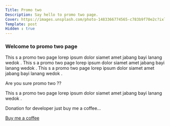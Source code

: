 ```yaml
---
Title: Promo two
Description: Say hello to promo two page.
Cover: https://images.unsplash.com/photo-1483366774565-c783b9f70e2c?ixlib=rb-1.2.1&ixid=MnwxMjA3fDB8MHxzZWFyY2h8NDd8fHdoaXRlJTIwYXJjaGl0ZWN0dXJlfGVufDB8fDB8fA%3D%3D&auto=format&fit=crop&w=500&q=60
Template: post
Hidden : true
---
```


### Welcome to promo two page

This s a promo two page lorep ipsum dolor siamet amet jabang bayi lanang wedok . This s a promo two page lorep ipsum dolor siamet amet jabang bayi lanang wedok . This s a promo two page lorep ipsum dolor siamet amet jabang bayi lanang wedok . 

Are you sure promo two  ??

This s a promo two page lorep ipsum dolor siamet amet jabang bayi lanang wedok . 


Donation for developer just buy me a coffee... 

<a href="https://app.midtrans.com/payment-links/1647457988722" role="button" class="contrast outline">Buy me a coffee</a>